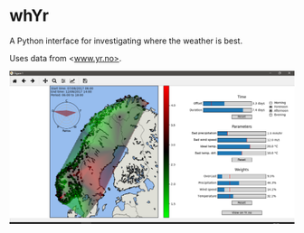 # whYr
A Python interface for investigating where the weather is best.

Uses data from <www.yr.no>.

![example](/screenshots/screen_1.png)